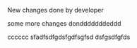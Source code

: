 New changes done by developer

some more changes dondddddddeddd


cccccc
sfadfsdfgdsfgdfsgfsd
dsfgsdfgfds
